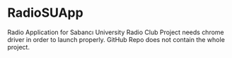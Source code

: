 # RadioSUApp
Radio Application for Sabancı University Radio Club
Project needs chrome driver in order to launch properly.
GitHub Repo does not contain the whole project.
